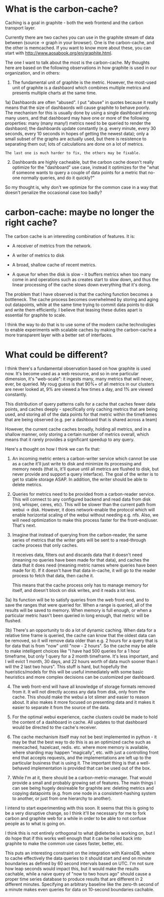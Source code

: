 What is the carbon-cache?
=========================

Caching is a goal in graphite - both the web frontend and the carbon
transport layer.

Currently there are two caches you can use in the graphite stream of
data between (source -> graph in your browser). One is the
carbon-cache, and the other is memcached.  If you want to know more
about these, you can start with
http://www.aosabook.org/en/graphite.html.

The one I want to talk about the most is the carbon-cache.  My
thoughts here are based on the following observations in how graphite
is used in our organization, and in others:

1) The fundamental unit of graphite is the metric. However, the
   most-used unit of graphite is a dashbaord which combines multiple
   metrics and presents multiple charts at the same time.

1a) Dashbaords are often "abused".  I put "abuse" in quotes because it
    really means that the size of dashbaords will cause graphite to
    behave poorly.  The mechanism for this is usually done by using a
    single dashboard among many users, and that dashboard may have one
    or more of the following properties: many (many many!) metrics
    need to be queried to render the dashbaord; the dashboards update
    constantly (e.g. every minute, every 30 seconds, every 10 seconds
    in hopes of getting the newest data); only a small subset of the
    graphs are actually used, but there is resistence to separating
    them out; lots of calculations are done on a lot of metrics.

    The last one is much harder to fix, the others may be fixable.

2) Dashboards are highly cacheable, but the carbon cache doesn't
   really optimize for the "dashboard" use case, instead it optimizes
   for the "what if someone wants to query a couple of data points for
   a metric that no-one normally queries, and do it quickly?"

So my thought is, why don't we optimize for the common case in a way
that doesn't penalize the occasional case too badly?


carbon-cache: maybe no longer the right cache?
==============================================

The carbon cache is an interesting combination of features.  It is:

* A receiver of metrics from the network.

* A writer of metrics to disk

* A broad, shallow cache of recent metrics.

* A queue for when the disk is slow - it buffers metrics when too many
  come in and operations such as creates start to slow down, and thus
  the linear processing of the cache slows down everything that it's
  doing.

The problem that I have observed is that the caching function becomes
a bottleneck.  The cache process becomes overwhelmed by storing and
aging out datapoints, while at the same time trying to commit data
points to disk and write them efficiently.  I believe that teasing
these duties apart is essential for graphite to scale.

I think the way to do that is to use some of the modern cache
technologies to enable experiments with scalable caches by making the
carbon-cache a more transparent layer with a better set of interfaces.


What could be different?
========================

I think there's a fundamental observation based on how graphite is
used now.  It's become used as a web resource, and so in one
particular dimension, it's "web-scale": it ingests many, many metrics
that will never, ever, be queried.  My roug guess is that 90%+ of all
metrics in our clusters are never looked at, 9% are viewed a few times
a day, and 1% are viewed constantly.

This distribution of query patterns calls for a cache that caches
fewer data points, and caches deeply - specifically only caching
metrics that are being used, and storing all of the data points for
that metric within the timeframes that are being observed (e.g. per a
dashboard that is shared across a team)

However, the current cache caches broadly, holding all metrics, and in
a shallow manner, only storing a certain number of metrics overall,
which means that it rarely provides a significant speedup to any query.

Here's a thought on how I think we can fix that:

1) An incoming metric enters a carbon-writer service which cannot be
   use as a cache it'll just write to disk and minimize its processing
   and memory needs (that is, it'll queue until all metrics are
   flushed to disk, but never provide and support a query interface).
   The goal of the writer is to get to stable storage ASAP.  In
   addition, the writer should be able to delete metrics.

2) Queries for metrics need to be provided from a carbon-reader
   service.  This will connect to any configured backend and read data
   from disk (rrd, whisper, ceres, etc).  This will be slower than the
   current path from webui -> disk.  However, it does network-enable
   the protocol which will enable horizontal scaling of the webui
   without needing e.g. nfs.  Also, we will need optimization to make
   this process faster for the front-end/user.  That's next.

3) Imagine that instead of querying from the carbon-reader, the same
   series of metrics that the writer gets will be sent to a
   read-through cache process that only caches.

   It receives data, filters out and discards data that it doesn't
   need (meaning no queries have been made for that data), and caches
   the data that it does need (meaning metric names where queries have
   been made for it).  If it doesn't have that data in-cache, it will
   go to the reader process to fetch that data, then cache it.

   This means that the cache process only has to manage memory for
   itself, and doesn't block on disk writes, and it reads a lot less.

3a) Its function will be to satisfy queries from the web front-end,
    and to save the ranges that were queried for.  When a range is
    queried, all of the results will be saved to memory.  When memory
    is full enough, or when a particular metric hasn't been queried in
    long enough, that metric will be flushed.

3b) There's an opportunity to do a lot of dynamic caching.  When data
    for a relative time frame is queried, the cache can know that the
    oldest data can be removed, so it will remove data older than
    e.g. 2 hours for a query that is for data that is from "now" until
    "now - 2 hours".  So the cache may be able to make intelligent
    choices like "I have had 500 queries for a 1 hour timeframe, but
    only 1 query for a 2 month timeframe.  It's less important, and I
    will evict 1 month, 30 days, and 22 hours worth of data much
    sooner than I will the 2 last two hours".  This stuff is hard, but
    hopefully the hueristics/models for this will be useful
    immediately with some basic heuristics and more complex decisions
    can be customized per dashboard.

4) The web front-end will have all knowledge of storage formats
   removed from it.  It will not directly access any data from disk,
   only from the cache.  This should make the webui a lot slimer and
   easier to reason about.  It also makes it more focused on
   presenting data and it makes it easier to separate it from the
   source of the data.

5) For the optimal webui experience, cache clusters could be made to
   hold the content of a dashboard in cache.  All updates to that
   dashboard would be directed to the cache's receiver.

6) The cache mechanism itself may not be best implemented in python -
   it may be that the best way to do this is as an optimized cache
   such as memcached, hazelcast, redis. etc. where more memory is
   available, where sharding may happen "magically", etc. with just a
   controlling front end that accepts requests, and the
   implementations are left up to the particular business that is
   using it.  The important thing is that a well-behaved
   implementation is provided that can be used out of the box.

7) While I'm at it, there should be a carbon-metric-manager.  That
   would provide a small and probably growing set of features.  The
   main things I can see being hugely desireable for graphite are:
   deleting metrics and copying datapoints (e.g. from one node in a
   consistent-hashing system to another, or just from one hierarchy to
   another).

I intend to start experimenting with this soon. It seems that this is
going to be a very disruptive change, so I think it'll be necessary
for me to fork carbon and graphite web for a while in order to be able
to not confuse people as to what is going on.

I think this is not entirely orthogonal to what @dieterbe is working
on, but I do hope that if this works well enough that it can be rolled
back into graphite to make the common use cases faster, better, etc.

This puts an interesting constraint on the integration with KairosDB,
where to cache effectively the data queries to it should start and end
on minute boundaries as defined by 60 second intervals based on UTC.
I'm not sure how leap seconds would impact this, but it would make the
results cachable, while a naive query of "now to two hours ago" should
cause a proper time series database to produce results that are
different in 2 different minutes.  Specifying an arbitrary baseline
like the zero-th second of a minute makes even queries for data on
10-second boundaries cachable.